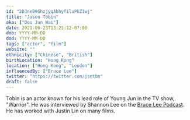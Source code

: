 ```yaml
---
id: "2DJneB9GhzjyqAbhyfiluPkZ1wj"
title: "Jason Tobin"
aka: ["Dou Jun Wai"]
date: 2021-06-23T13:21:12-07:00
dob: YYYY-MM-DD
dod: YYYY-MM-DD
tags: ["actor", "film"]
website: ""
ethnicity: ["Chinese", "British"]
birthLocation: "Hong Kong"
location: ["Hong Kong", "London"]
influencedBy: ["Bruce Lee"]
twitter: "https://twitter.com/jsntbn"
draft: false
---
```


Tobin is an actor known for his lead role of Young Jun in the TV show,
"Warrior". He was interviewed by Shannon Lee on the
[Bruce Lee Podcast](https://brucelee.com/podcast-blog/2021/5/27/304-flowing-with-jason-tobin).
He has worked with Justin Lin on many films.

